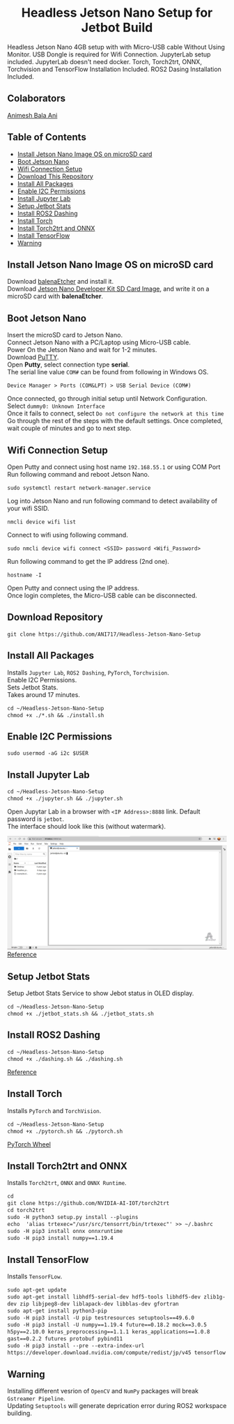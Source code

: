 <p align="center">
  <h1 align="center">Headless Jetson Nano Setup for Jetbot Build</h1>
</p>

Headless Jetson Nano 4GB setup with with Micro-USB cable Without Using Monitor. USB Dongle is required for Wifi Connection. JupyterLab setup included. JupyterLab doesn't need docker. Torch, Torch2trt, ONNX, Torchvision and TensorFlow Installation Included. ROS2 Dasing Installation Included.

## Colaborators
[Animesh Bala Ani](https://www.linkedin.com/in/ani717/)

## Table of Contents
* [Install Jetson Nano Image OS on microSD card](#install) <br/>
* [Boot Jetson Nano](#boot) <br/>
* [Wifi Connection Setup](#wifi) <br/>
* [Download This Repository](#repository) <br/>
* [Install All Packages](#all) <br/>
* [Enable I2C Permissions](#i2c) <br/>
* [Install Jupyter Lab](#jupytarlab) <br/>
* [Setup Jetbot Stats](#stats) <br/>
* [Install ROS2 Dashing](#ros2dashing) <br/>
* [Install Torch](#torch) <br/>
* [Install Torch2trt and ONNX](#torch2trt) <br/>
* [Install TensorFlow](#tf) <br/>
* [Warning](#warn) <br/>

## Install Jetson Nano Image OS on microSD card <a name="install"></a>
Download [balenaEtcher](https://www.balena.io/etcher/) and install it.</br>
Download [Jetson Nano Developer Kit SD Card Image](https://developer.nvidia.com/jetson-nano-sd-card-image-45-0), and write it on a microSD card with **balenaEtcher**.</br>

## Boot Jetson Nano <a name="boot"></a>
Insert the microSD card to Jetson Nano.</br>
Connect Jetson Nano with a PC/Laptop using Micro-USB cable.</br>
Power On the Jetson Nano and wait for 1-2 minutes.</br>
Download [PuTTY](https://www.putty.org/).<br/>
Open **Putty**, select connection type **serial**.<br/>
The serial line value `COM#` can be found from following in Windows OS.</br>
```
Device Manager > Ports (COM&LPT) > USB Serial Device (COM#)
```
Once connected, go through initial setup until Network Configuration.</br>
Select `dummy0: Unknown Interface`</br>
Once it fails to connect, select `Do not configure the network at this time`</br>
Go through the rest of the steps with the default settings.
Once completed, wait couple of minutes and go to next step.

## Wifi Connection Setup <a name="wifi"></a>
Open Putty and connect using host name `192.168.55.1` or using COM Port<br/>
Run following command and reboot Jetson Nano.</br>
```
sudo systemctl restart network-manager.service
```
Log into Jetson Nano and run following command to detect availability of your wifi SSID.</br>
```
nmcli device wifi list
```
Connect to wifi using following command.</br>
```
sudo nmcli device wifi connect <SSID> password <Wifi_Password>
```
Run following command to get the IP address (2nd one).</br>
```
hostname -I
```
Open Putty and connect using the IP address.<br/>
Once login completes, the Micro-USB cable can be disconnected.

## Download Repository <a name="repository"></a>
```
git clone https://github.com/ANI717/Headless-Jetson-Nano-Setup
```

## Install All Packages <a name="all"></a>
Installs `Jupyter Lab`, `ROS2 Dashing`, `PyTorch`, `Torchvision`.<br/>
Enable I2C Permissions.<br/>
Sets Jetbot Stats.<br/>
Takes around 17 minutes.<br/>
```
cd ~/Headless-Jetson-Nano-Setup
chmod +x ./*.sh && ./install.sh
```

## Enable I2C Permissions <a name="i2c"></a>
```
sudo usermod -aG i2c $USER
```

## Install Jupyter Lab <a name="jupytarlab"></a>
```
cd ~/Headless-Jetson-Nano-Setup
chmod +x ./jupyter.sh && ./jupyter.sh
```
Open Jupytar Lab in a browser with `<IP Address>:8888` link. Default password is `jetbot`.<br/> 
The interface should look like this (without watermark).<br/>

<img src="JupytarLab.png" alt="JupytarLab Interface" class="inline"/><br/>
[Reference](https://github.com/NVIDIA-AI-IOT/jetbot/wiki/Create-SD-Card-Image-From-Scratch)

## Setup Jetbot Stats <a name="stats"></a>
Setup Jetbot Stats Service to show Jebot status in OLED display.<br/>
```
cd ~/Headless-Jetson-Nano-Setup
chmod +x ./jetbot_stats.sh && ./jetbot_stats.sh
```

## Install ROS2 Dashing <a name="ros2dashing"></a>
```
cd ~/Headless-Jetson-Nano-Setup
chmod +x ./dashing.sh && ./dashing.sh
```
[Reference](https://docs.ros.org/en/dashing/Installation/Ubuntu-Install-Debians.html)

## Install Torch <a name="torch"></a>
Installs `PyTorch` and `TorchVision`.<br/>
```
cd ~/Headless-Jetson-Nano-Setup
chmod +x ./pytorch.sh && ./pytorch.sh
```
[PyTorch Wheel](https://forums.developer.nvidia.com/t/pytorch-for-jetson-version-1-9-0-now-available/72048)<br/>

## Install Torch2trt and ONNX <a name="torch2trt"></a>
Installs `Torch2trt`, `ONNX` and `ONNX Runtime`.<br/>
```
cd
git clone https://github.com/NVIDIA-AI-IOT/torch2trt 
cd torch2trt 
sudo -H python3 setup.py install --plugins
echo  'alias trtexec="/usr/src/tensorrt/bin/trtexec"' >> ~/.bashrc 
sudo -H pip3 install onnx onnxruntime
sudo -H pip3 install numpy==1.19.4
```

## Install TensorFlow <a name="tf"></a>
Installs `TensorFLow`.<br/>
```
sudo apt-get update
sudo apt-get install libhdf5-serial-dev hdf5-tools libhdf5-dev zlib1g-dev zip libjpeg8-dev liblapack-dev libblas-dev gfortran
sudo apt-get install python3-pip
sudo -H pip3 install -U pip testresources setuptools==49.6.0 
sudo -H pip3 install -U numpy==1.19.4 future==0.18.2 mock==3.0.5 h5py==2.10.0 keras_preprocessing==1.1.1 keras_applications==1.0.8 gast==0.2.2 futures protobuf pybind11
sudo -H pip3 install --pre --extra-index-url https://developer.download.nvidia.com/compute/redist/jp/v45 tensorflow
```

## Warning <a name="warn"></a>
Installing different vesrion of `OpenCV` and `NumPy` packages will break `Gstreamer Pipeline`.<br/>
Updating `Setuptools` will generate deprication error during ROS2 workspace building.<br/>

